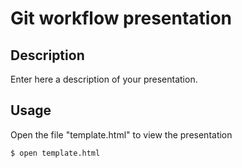 # Git workflow presentation


## Description

Enter here a description of your presentation.


## Usage

Open the file "template.html" to view the presentation

```
$ open template.html
```
